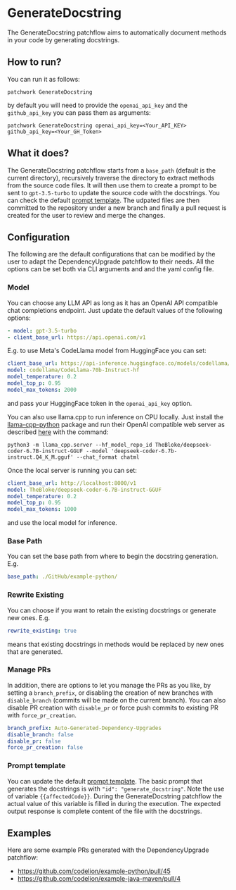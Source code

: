 # GenerateDocstring

The GenerateDocstring patchflow aims to automatically document methods in your code by generating docstrings. 

## How to run?
 
You can run it as follows:

`patchwork GenerateDocstring`

by default you will need to provide the `openai_api_key` and the `github_api_key` you can pass them as arguments: 

`patchwork GenerateDocstring openai_api_key=<Your_API_KEY> github_api_key=<Your_GH_Token>`

## What it does?

The GenerateDocstring patchflow starts from a `base_path` (default is the current directory), recursively traverse the directory to extract methods from the source code files. It will then use them to create a prompt to be sent to `gpt-3.5-turbo` to update the source code with the docstrings. You can check the default [prompt template](./prompt.json). The udpated files are then committed to the repository under a new branch and finally a pull request is created for the user to review and merge the changes. 

## Configuration

The following are the default configurations that can be modified by the user to adapt the DependencyUpgrade patchflow to their needs. All the options can be set both via CLI arguments and and the yaml config file.

### Model

You can choose any LLM API as long as it has an OpenAI API compatible chat completions endpoint. Just update the default values of the following options:

```yaml
- model: gpt-3.5-turbo
- client_base_url: https://api.openai.com/v1
```

E.g. to use Meta's CodeLlama model from HuggingFace you can set:

```yaml
client_base_url: https://api-inference.huggingface.co/models/codellama/CodeLlama-70b-Instruct-hf/v1
model: codellama/CodeLlama-70b-Instruct-hf
model_temperature: 0.2
model_top_p: 0.95
model_max_tokens: 2000
```
and pass your HuggingFace token in the `openai_api_key` option.

You can also use llama.cpp to run inference on CPU locally. Just install the [llama-cpp-python](https://github.com/abetlen/llama-cpp-python) package and run their OpenAI compatible web server as described [here](https://github.com/abetlen/llama-cpp-python) with the command:

`python3 -m llama_cpp.server --hf_model_repo_id TheBloke/deepseek-coder-6.7B-instruct-GGUF --model 'deepseek-coder-6.7b-instruct.Q4_K_M.gguf' --chat_format chatml`

Once the local server is running you can set:

```yaml
client_base_url: http://localhost:8000/v1
model: TheBloke/deepseek-coder-6.7B-instruct-GGUF
model_temperature: 0.2
model_top_p: 0.95
model_max_tokens: 1000
```
and use the local model for inference.

### Base Path
You can set the base path from where to begin the docstring generation.
E.g.
```yaml
base_path: ./GitHub/example-python/
```

### Rewrite Existing
You can choose if you want to retain the existing docstrings or generate new ones. 
E.g.
```yaml
rewrite_existing: true
```
means that existing docstrings in methods would be replaced by new ones that are generated.

### Manage PRs
In addition, there are options to let you manage the PRs as you like, by setting a `branch_prefix`,  or disabling the creation of new branches with `disable_branch` (commits will be made on the current branch). You can also disable PR creation with `disable_pr` or force push commits to existing PR with `force_pr_creation`.

```yaml
branch_prefix: Auto-Generated-Dependency-Upgrades
disable_branch: false
disable_pr: false
force_pr_creation: false
```

### Prompt template

You can update the default [prompt template](./prompt.json). The basic prompt that generates the docstrings is with `"id": "generate_docstring"`. Note the use of variable `{{affectedCode}}`. During the GenerateDocstring patchflow the actual value of this variable is filled in during the execution. The expected output response is complete content of the file with the docstrings.

## Examples

Here are some example PRs generated with the DependencyUpgrade patchflow:

- https://github.com/codelion/example-python/pull/45
- https://github.com/codelion/example-java-maven/pull/4
